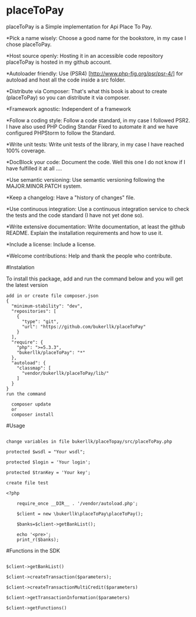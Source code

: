 # placeToPay

placeToPay is a Simple implementation for  Api Place To Pay.

*Pick a name wisely: Choose a good name for the bookstore, in my case I chose placeToPay.

*Host source openly: Hosting it in an accessible code repository placeToPay is hosted in my github account.

*Autoloader friendly: Use (PSR4) [http://www.php-fig.org/psr/psr-4/] for autoload and host all the code inside a src folder.

*Distribute via Composer: That's what this book is about to create (placeToPay) so you can distribute it via composer.

*Framework agnostic: Independent of a framework

*Follow a coding style: Follow a code standard, in my case I followed PSR2. I have also used PHP Coding Standar Fixed to automate it and we have configured PHPStorm to follow the Standard.

*Write unit tests: Write unit tests of the library, in my case I have reached 100% coverage.

*DocBlock your code: Document the code. Well this one I do not know if I have fulfilled it at all ....

*Use semantic versioning: Use semantic versioning following the MAJOR.MINOR.PATCH system.

*Keep a changelog: Have a "history of changes" file.

*Use continuous integration: Use a continuous integration service to check the tests and the code standard (I have not yet done so).

*Write extensive documentation: Write documentation, at least the github README. Explain the installation requirements and how to use it.

*Include a license: Include a license.

*Welcome contributions: Help and thank the people who contribute.


#Instalation

To install this package, add and run the command below and you will get the latest version
```
add in or create file composer.json
{
  "minimum-stability": "dev",
  "repositories": [
    {
      "type": "git",
      "url": "https://github.com/bukerllk/placeToPay"
    }
  ],
  "require": {
    "php": ">=5.3.3",
    "bukerllk/placeToPay": "*"
  },
  "autoload": {
    "classmap": [
      "vendor/bukerllk/placeToPay/lib/"
    ]
  }
}
run the command

  composer update
  or
  composer install

```
#Usage


```

change variables in file bukerllk/placeTopay/src/placeToPay.php

protected $wsdl = "Your wsdl";

protected $login = 'Your login';

protected $tranKey = 'Your key';

create file test

<?php

	require_once __DIR__ . '/vendor/autoload.php';

	$client = new \bukerllk\placeToPay\placeToPay();

	$banks=$client->getBankList();

	echo '<pre>';
	print_r($banks);

```
#Functions in the SDK

```

$client->getBankList()

$client->createTransaction($parameters);

$client->createTransactionMultiCredit($parameters)

$client->getTransactionInformation($parameters)

$client->getFunctions()


```







